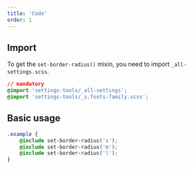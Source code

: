 ```yaml
---
title: 'Code'
order: 1
---
```


## Import

To get the `set-border-radius()` mixin, you need to import `_all-settings.scss`.

```css
// mandatory
@import 'settings-tools/_all-settings';
@import 'settings-tools/_s.fonts-family.scss';
```

## Basic usage

```css
.example {
    @include set-border-radius('s');
    @include set-border-radius('m');
    @include set-border-radius('l');
}
```